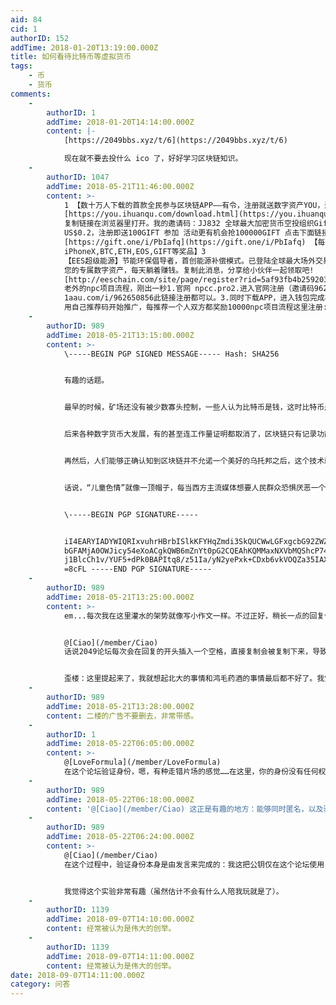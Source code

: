 ```yaml
---
aid: 84
cid: 1
authorID: 152
addTime: 2018-01-20T13:19:00.000Z
title: 如何看待比特币等虚拟货币
tags:
    - 币
    - 货币
comments:
    -
        authorID: 1
        addTime: 2018-01-20T14:14:00.000Z
        content: |-
            [https://2049bbs.xyz/t/6](https://2049bbs.xyz/t/6)

            现在就不要去投什么 ico 了，好好学习区块链知识。
    -
        authorID: 1047
        addTime: 2018-05-21T11:46:00.000Z
        content: >-
            1 【数十万人下载的首款全民参与区块链APP——有令，注册就送数字资产YOU，邀请还能再送5000】
            [https://you.ihuanqu.com/download.html](https://you.ihuanqu.com/download.html)
            复制链接在浏览器里打开。我的邀请码：JJ832 全球最大加密货币空投组织Gift.ONE正在空投Token！目前1GIFT =
            US$0.2，注册即送100GIFT 参加 活动更有机会抢100000GIFT 点击下面链接快速抢:
            [https://gift.one/i/PbIafq](https://gift.one/i/PbIafq) 【每天还有机会抽
            iPhoneX,BTC,ETH,EOS,GIFT等奖品】3
            【EES超级能源】节能环保倡导者，首创能源补偿模式。已登陆全球最大场外交易平台OTCBTC，挖掘出
            您的专属数字资产，每天躺着赚钱。复制此消息，分享给小伙伴一起领取吧!
            [http://eeschain.com/site/page/register?rid=5af93fb4b25920327b3844b04](http://eeschain.com/site/page/register?rid=5af93fb4b25920327b3844b04)
            老外的npc项目流程，刚出一秒1.官网 npcc.pro2.进入官网注册（邀请码962650856）或点
            1aau.com/i/962650856此链接注册都可以。3.同时下载APP，进入钱包完成社区认证。4.注册成功后可
            用自己推荐码开始推广，每推荐一个人双方都奖励10000npc项目流程这里注册:1aau.com/i/962650856NPC已经上新加坡交易所，剧官方说明，初始价不低于0.2元每个
    -
        authorID: 989
        addTime: 2018-05-21T13:15:00.000Z
        content: >-
            \-----BEGIN PGP SIGNED MESSAGE----- Hash: SHA256


            有趣的话题。


            最早的时候，矿场还没有被少数寡头控制，一些人认为比特币是钱，这时比特币是一种比较原始的货币，类似于金银。


            后来各种数字货币大发展，有的甚至连工作量证明都取消了，区块链只有记录功能。这个时候，数字货币更像是一种金融产品，本质是玩钱。所以我觉得各种企业疯狂ICO，大家还真的跟进，然后企业股票大涨，是非常荒谬的。大家都知道缺乏监管的金融产品的风险，但是对数字货币却并没有多大戒心，可能是贪念作祟，也可能是认知不足。


            再然后，人们能够正确认知到区块链并不允诺一个美好的乌托邦之后，这个技术就可以用在一些“正道”上，比如电子支付。基本能做到公开透明，比起支付宝这样的东西，还是好上一点（嘛，性能问题随协议而异）。当然，也可以拿来发布一些敏感信息，比如公开信或是儿童色情地址什么的。


            话说，“儿童色情”就像一顶帽子，每当西方主流媒体想要人民群众恐惧厌恶一个人或什么东西，就会拿出来给它扣上，比如数字货币。有点像我国的“嫖娼”。


            \-----BEGIN PGP SIGNATURE-----


            iI4EARYIADYWIQRIxvuhrHBrbISlkKFYHqZmdi3SkQUCWwLGFxgcbG92ZWZvcm11
            bGFAMjA0OWJicy54eXoACgkQWB6mZnYt0pG2CQEAhKQMMaxNXVbMQShcP74YT3fN
            j1BlcCh1v/YUF5+dPk0BAPItq8/z51Ia/yN2yePxk+CDxb6vkVOQZa35IAXMS6oB
            =8cFL -----END PGP SIGNATURE-----
    -
        authorID: 989
        addTime: 2018-05-21T13:25:00.000Z
        content: >-
            em...每次我在这里灌水的架势就像写小作文一样。不过正好，稍长一点的回复值得拿来做数字签名。


            @[Ciao](/member/Ciao)
            话说2049论坛每次会在回复的开头插入一个空格，直接复制会被复制下来，导致我做PGP签名验证的时候找不到签名头，能不能赏脸折腾一下（如果没空就算了）


            歪楼：这里提起来了，我就想起北大的事情和鸿毛药酒的事情最后都不好了。我觉得真是太糟了。
    -
        authorID: 989
        addTime: 2018-05-21T13:28:00.000Z
        content: 二楼的广告不要删去，非常带感。
    -
        authorID: 1
        addTime: 2018-05-22T06:05:00.000Z
        content: >-
            @[LoveFormula](/member/LoveFormula)
            在这个论坛验证身份，嗯，有种走错片场的感觉……在这里，你的身份没有任何权威效果，发言才是关键。
    -
        authorID: 989
        addTime: 2018-05-22T06:18:00.000Z
        content: '@[Ciao](/member/Ciao) 这正是有趣的地方：能够同时匿名，以及验证身份。'
    -
        authorID: 989
        addTime: 2018-05-22T06:24:00.000Z
        content: >-
            @[Ciao](/member/Ciao)
            在这个过程中，验证身份本身是由发言来完成的：我这把公钥仅在这个论坛使用，其他地方也无从查证。由它做的数字签名本来不具有任何有效性，其的有效性是通过发言形成的“信任”累积而形成的。


            我觉得这个实验非常有趣（虽然估计不会有什么人陪我玩就是了）。
    -
        authorID: 1139
        addTime: 2018-09-07T14:10:00.000Z
        content: 经常被认为是伟大的创举。
    -
        authorID: 1139
        addTime: 2018-09-07T14:11:00.000Z
        content: 经常被认为是伟大的创举。
date: 2018-09-07T14:11:00.000Z
category: 问答
---
```



